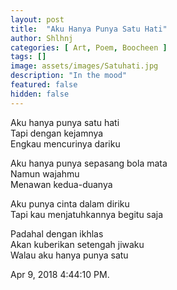 ```yaml
---
layout: post
title:  "Aku Hanya Punya Satu Hati"
author: Shlhnj
categories: [ Art, Poem, Boocheen ]
tags: []
image: assets/images/Satuhati.jpg
description: "In the mood"
featured: false
hidden: false
---
```


Aku hanya punya satu hati<br>
Tapi dengan kejamnya<br>
Engkau mencurinya dariku<br>

Aku hanya punya sepasang bola mata<br>
Namun wajahmu<br>
Menawan kedua-duanya<br>

Aku punya cinta dalam diriku<br>
Tapi kau menjatuhkannya begitu saja<br>

Padahal dengan ikhlas<br>
Akan kuberikan setengah jiwaku<br>
Walau aku hanya punya satu<br>

Apr 9, 2018 4:44:10 PM.<br>
